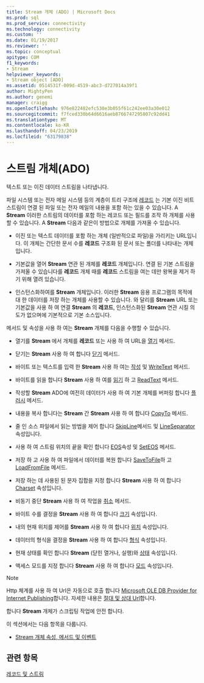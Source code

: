 ```yaml
---
title: Stream 개체 (ADO) | Microsoft Docs
ms.prod: sql
ms.prod_service: connectivity
ms.technology: connectivity
ms.custom: ''
ms.date: 01/19/2017
ms.reviewer: ''
ms.topic: conceptual
apitype: COM
f1_keywords:
- Stream
helpviewer_keywords:
- Stream object [ADO]
ms.assetid: 0514531f-009d-4519-abc3-d727014a39f1
author: MightyPen
ms.author: genemi
manager: craigg
ms.openlocfilehash: 976e822482efc530e3b055f61c242ee03a30e012
ms.sourcegitcommit: f7fced330b64d6616aeb8766747295807c92dd41
ms.translationtype: MT
ms.contentlocale: ko-KR
ms.lasthandoff: 04/23/2019
ms.locfileid: "63179838"
---
```

# <a name="stream-object-ado"></a>스트림 개체(ADO)
텍스트 또는 이진 데이터 스트림을 나타냅니다.  
  
 파일 시스템 또는 전자 메일 시스템 등의 계층이 트리 구조에 [레코드](../../../ado/reference/ado-api/record-object-ado.md) 는 기본 이진 비트 스트림이 연결 된 파일 또는 전자 메일의 내용을 포함 하는 있을 수 있습니다. A **Stream** 이러한 스트림의 데이터를 포함 하는 레코드 또는 필드를 조작 하 개체를 사용할 수 있습니다. A **Stream** 다음과 같은이 방법으로 개체를 가져올 수 있습니다.  
  
-   이진 또는 텍스트 데이터를 포함 하는 개체 (일반적으로 파일)을 가리키는 URL입니다. 이 개체는 간단한 문서 수를 **레코드** 구조화 된 문서 또는 폴더를 나타내는 개체입니다.  
  
-   기본값을 열어 **Stream** 연관 된 개체를 **레코드** 개체입니다. 연결 된 기본 스트림을 가져올 수 있습니다를 **레코드** 개체 때를 **레코드** 스트림을 여는 데만 왕복을 제거 하기 위해 열려 있습니다.  
  
-   인스턴스화하여를 **Stream** 개체입니다. 이러한 **Stream** 응용 프로그램의 목적에 대 한 데이터를 저장 하는 개체를 사용할 수 있습니다. 와 달리를 **Stream** URL 또는 기본값을 사용 하 여 연결 **Stream** 의 **레코드**, 인스턴스화된 **Stream** 연관 시킬 의도가 없으며에 기본적으로 기본 소스입니다.  
  
 메서드 및 속성을 사용 하 여는 **Stream** 개체를 다음을 수행할 수 있습니다.  
  
-   열기를 **Stream** 에서 개체를 **레코드** 또는 사용 하 여 URL을 [열기](../../../ado/reference/ado-api/open-method-ado-stream.md) 메서드.  
  
-   닫기는 **Stream** 사용 하 여 합니다 [닫기](../../../ado/reference/ado-api/close-method-ado.md) 메서드.  
  
-   바이트 또는 텍스트를 입력 한 **Stream** 사용 하 여는 [작성](../../../ado/reference/ado-api/write-method.md) 및 [WriteText](../../../ado/reference/ado-api/writetext-method.md) 메서드.  
  
-   바이트를 읽을 합니다 **Stream** 사용 하 여를 [읽기](../../../ado/reference/ado-api/read-method.md) 하 고 [ReadText](../../../ado/reference/ado-api/readtext-method.md) 메서드.  
  
-   작성할 **Stream** ADO에 여전히 데이터가 사용 하 여 기본 개체를 버퍼링 합니다 [플러시](../../../ado/reference/ado-api/flush-method-ado.md) 메서드.  
  
-   내용을 복사 합니다는 **Stream** 간 **Stream** 사용 하 여 합니다 [CopyTo](../../../ado/reference/ado-api/copyto-method-ado.md) 메서드.  
  
-   줄 인 소스 파일에서 읽는 방법을 제어 합니다 [SkipLine](../../../ado/reference/ado-api/skipline-method.md)메서드 및 [LineSeparator](../../../ado/reference/ado-api/lineseparator-property-ado.md) 속성입니다.  
  
-   사용 하 여 스트림 위치의 끝을 확인 합니다 [EOS](../../../ado/reference/ado-api/eos-property.md)속성 및 [SetEOS](../../../ado/reference/ado-api/seteos-method.md) 메서드.  
  
-   저장 하 고 사용 하 여 파일에서 데이터를 복원 합니다 [SaveToFile](../../../ado/reference/ado-api/savetofile-method.md)하 고 [LoadFromFile](../../../ado/reference/ado-api/loadfromfile-method-ado.md) 메서드.  
  
-   저장 하는 데 사용된 된 문자 집합을 지정 합니다 **Stream** 사용 하 여 합니다 [Charset](../../../ado/reference/ado-api/charset-property-ado.md) 속성입니다.  
  
-   비동기 중단 **Stream** 사용 하 여 작업을 [취소](../../../ado/reference/ado-api/cancel-method-ado.md) 메서드.  
  
-   바이트 수를 결정을 **Stream** 사용 하 여 합니다 [크기](../../../ado/reference/ado-api/size-property-ado-stream.md) 속성입니다.  
  
-   내의 현재 위치를 제어를 **Stream** 사용 하 여 합니다 [위치](../../../ado/reference/ado-api/position-property-ado.md) 속성입니다.  
  
-   데이터의 형식을 결정을 **Stream** 사용 하 여 합니다 [형식](../../../ado/reference/ado-api/type-property-ado-stream.md) 속성입니다.  
  
-   현재 상태를 확인 합니다 **Stream** (닫힌 열거나, 실행)와 [상태](../../../ado/reference/ado-api/state-property-ado.md) 속성입니다.  
  
-   액세스 모드를 지정 합니다 **Stream** 사용 하 여 합니다 [모드](../../../ado/reference/ado-api/mode-property-ado.md) 속성입니다.  
  
> [!NOTE]
>  Http 체계를 사용 하 여 Url은 자동으로 호출 합니다 [Microsoft OLE DB Provider for Internet Publishing](../../../ado/guide/appendixes/microsoft-ole-db-provider-for-internet-publishing.md)합니다. 자세한 내용은 [절대 및 상대 Url](../../../ado/guide/data/absolute-and-relative-urls.md)합니다.  
  
 합니다 **Stream** 개체가 스크립팅 작업에 안전 합니다.  
  
 이 섹션에서는 다음 항목을 다룹니다.  
  
-   [Stream 개체 속성, 메서드 및 이벤트](../../../ado/reference/ado-api/stream-object-properties-methods-and-events.md)  
  
## <a name="see-also"></a>관련 항목  
 [레코드 및 스트림](../../../ado/guide/data/records-and-streams.md)
